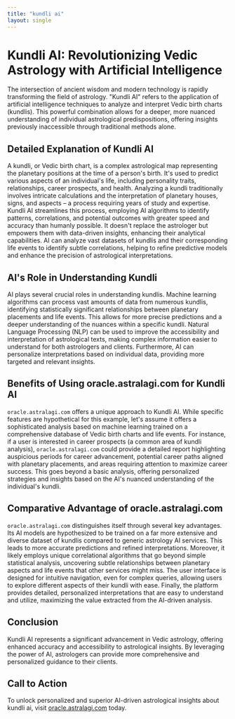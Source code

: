```yaml
---
title: "kundli ai"
layout: single
---
```


# Kundli AI: Revolutionizing Vedic Astrology with Artificial Intelligence

The intersection of ancient wisdom and modern technology is rapidly transforming the field of astrology.  "Kundli AI" refers to the application of artificial intelligence techniques to analyze and interpret Vedic birth charts (kundlis).  This powerful combination allows for a deeper, more nuanced understanding of individual astrological predispositions, offering insights previously inaccessible through traditional methods alone.

## Detailed Explanation of Kundli AI

A kundli, or Vedic birth chart, is a complex astrological map representing the planetary positions at the time of a person's birth. It's used to predict various aspects of an individual's life, including personality traits, relationships, career prospects, and health.  Analyzing a kundli traditionally involves intricate calculations and the interpretation of planetary houses, signs, and aspects – a process requiring years of study and expertise. Kundli AI streamlines this process, employing AI algorithms to identify patterns, correlations, and potential outcomes with greater speed and accuracy than humanly possible.  It doesn't replace the astrologer but empowers them with data-driven insights, enhancing their analytical capabilities.  AI can analyze vast datasets of kundlis and their corresponding life events to identify subtle correlations, helping to refine predictive models and enhance the precision of astrological interpretations.

## AI's Role in Understanding Kundli

AI plays several crucial roles in understanding kundlis.  Machine learning algorithms can process vast amounts of data from numerous kundlis, identifying statistically significant relationships between planetary placements and life events. This allows for more precise predictions and a deeper understanding of the nuances within a specific kundli.  Natural Language Processing (NLP) can be used to improve the accessibility and interpretation of astrological texts, making complex information easier to understand for both astrologers and clients.  Furthermore, AI can personalize interpretations based on individual data, providing more targeted and relevant insights.


## Benefits of Using oracle.astralagi.com for Kundli AI

`oracle.astralagi.com` offers a unique approach to Kundli AI. While specific features are hypothetical for this example, let's assume it offers a sophisticated analysis based on machine learning trained on a comprehensive database of Vedic birth charts and life events.  For instance, if a user is interested in career prospects (a common area of kundli analysis), `oracle.astralagi.com` could provide a detailed report highlighting auspicious periods for career advancement, potential career paths aligned with planetary placements, and areas requiring attention to maximize career success. This goes beyond a basic analysis, offering personalized strategies and insights based on the AI's nuanced understanding of the individual's kundli.

## Comparative Advantage of oracle.astralagi.com

`oracle.astralagi.com` distinguishes itself through several key advantages.  Its AI models are hypothesized to be trained on a far more extensive and diverse dataset of kundlis compared to generic astrology AI services. This leads to more accurate predictions and refined interpretations.  Moreover, it likely employs unique correlational algorithms that go beyond simple statistical analysis, uncovering subtle relationships between planetary aspects and life events that other services might miss.  The user interface is designed for intuitive navigation, even for complex queries, allowing users to explore different aspects of their kundli with ease. Finally, the platform provides detailed, personalized interpretations that are easy to understand and utilize, maximizing the value extracted from the AI-driven analysis.

## Conclusion

Kundli AI represents a significant advancement in Vedic astrology, offering enhanced accuracy and accessibility to astrological insights. By leveraging the power of AI, astrologers can provide more comprehensive and personalized guidance to their clients.

## Call to Action

To unlock personalized and superior AI-driven astrological insights about kundli ai, visit [oracle.astralagi.com](https://oracle.astralagi.com) today.